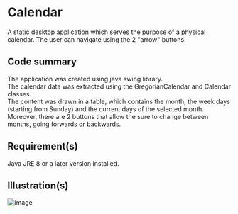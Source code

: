 # Calendar

A static desktop application which serves the purpose of a physical calendar. The user can navigate using the 2 "arrow" buttons.

## Code summary
The application was created using java swing library. <br />
The calendar data was extracted using the GregorianCalendar and Calendar classes. <br />
The content was drawn in a table, which contains the month, the week days (starting from Sunday) and the current days of the selected month. <br />
Moreover, there are 2 buttons that allow the sure to change between months, going forwards or backwards.

## Requirement(s)
Java JRE 8 or a later version installed.

## Illustration(s)

![image](https://github.com/Rares8921/Projects/blob/master/2019/Java/Calendar/cal.jpg?raw=true)
